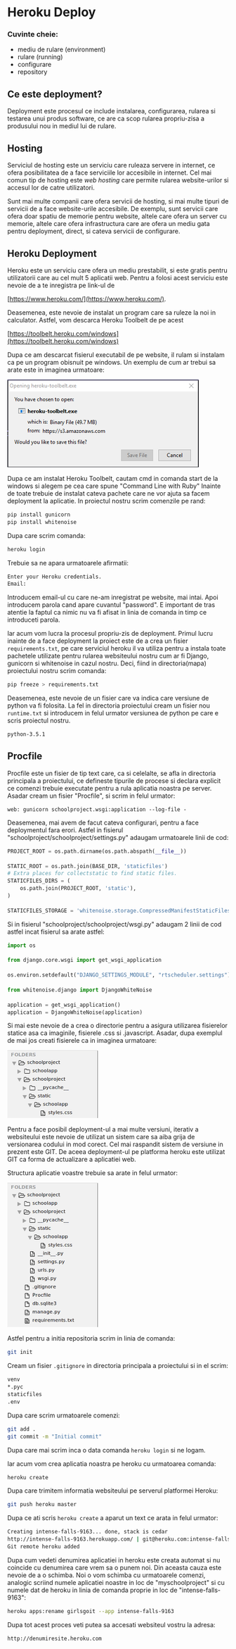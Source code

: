 # Heroku Deploy

### Cuvinte cheie:

* mediu de rulare \(environment\)
* rulare \(running\)
* configurare
* repository

## Ce este deployment?

Deployment este procesul ce include instalarea, configurarea, rularea si testarea unui produs software, ce are ca scop rularea propriu-zisa a produsului nou in mediul lui de rulare.

## Hosting

Serviciul de hosting este un serviciu care ruleaza servere in internet, ce ofera posibilitatea de a face serviciile lor accesibile in internet. Cel mai comun tip de hosting este _web hosting_ care permite rularea website-urilor si accesul lor de catre utilizatori.

Sunt mai multe companii care ofera servicii de hosting, si mai multe tipuri de servicii de a face website-urile accesibile. De exemplu, sunt servicii care ofera doar spatiu de memorie pentru website, altele care ofera un server cu memorie, altele care ofera infrastructura care are ofera un mediu gata pentru deployment, direct, si cateva servicii de configurare.

## Heroku Deployment

Heroku este un serviciu care ofera un mediu prestabilit, si este gratis pentru utilizatorii care au cel mult 5 aplicatii web. Pentru a folosi acest serviciu este nevoie de a te inregistra pe link-ul de

[https://www.heroku.com/](https://www.heroku.com/).

Deasemenea, este nevoie de instalat un program care sa ruleze la noi in calculator. Astfel, vom descarca Heroku Toolbelt de pe acest

[https://toolbelt.heroku.com/windows](https://toolbelt.heroku.com/windows)

Dupa ce am descarcat fisierul executabil de pe website, il rulam si instalam ca pe un program obisnuit pe windows. Un exemplu de cum ar trebui sa arate este in imaginea urmatoare:

![Install Heroku Toolbelt](../.gitbook/assets/install_toolbelt_heroku.png)

Dupa ce am instalat Heroku Toolbelt, cautam cmd in comanda start de la windows si alegem pe cea care spune "Command Line with Ruby" Inainte de toate trebuie de instalat cateva pachete care ne vor ajuta sa facem deployment la aplicatie. In proiectul nostru scrim comenzile pe rand:

```bash
pip install gunicorn
pip install whitenoise
```

Dupa care scrim comanda:

```bash
heroku login
```

Trebuie sa ne apara urmatoarele afirmatii:

```bash
Enter your Heroku credentials.
Email:
```

Introducem email-ul cu care ne-am inregistrat pe website, mai intai. Apoi introducem parola cand apare cuvantul "password". E important de tras atentie la faptul ca nimic nu va fi afisat in linia de comanda in timp ce introduceti parola.

Iar acum vom lucra la procesul propriu-zis de deployment. Primul lucru inainte de a face deployment la proiect este de a crea un fisier `requirements.txt`, pe care serviciul heroku il va utiliza pentru a instala toate pachetele utilizate pentru rularea websiteului nostru cum ar fi Django, gunicorn si whitenoise in cazul nostru. Deci, fiind in directoria\(mapa\) proiectului nostru scrim comanda:

```bash
pip freeze > requirements.txt
```

Deasemenea, este nevoie de un fisier care va indica care versiune de python va fi folosita. La fel in directoria proiectului cream un fisier nou `runtime.txt` si introducem in felul urmator versiunea de python pe care e scris proiectul nostru.

```bash
python-3.5.1
```

## Procfile

Procfile este un fisier de tip text care, ca si celelalte, se afla in directoria principala a proiectului, ce defineste tipurile de procese si declara explicit ce comenzi trebuie executate pentru a rula aplicatia noastra pe server. Asadar cream un fisier "Procfile", si scrim in felul urmator:

```text
web: gunicorn schoolproject.wsgi:application --log-file -
```

Deasemenea, mai avem de facut cateva configurari, pentru a face deploymentul fara erori. Astfel in fisierul "schoolproject/schoolproject/settings.py" adaugam urmatoarele linii de cod:

```python
PROJECT_ROOT = os.path.dirname(os.path.abspath(__file__))

STATIC_ROOT = os.path.join(BASE_DIR, 'staticfiles')
# Extra places for collectstatic to find static files.
STATICFILES_DIRS = (
    os.path.join(PROJECT_ROOT, 'static'),
)

STATICFILES_STORAGE = 'whitenoise.storage.CompressedManifestStaticFilesStorage'
```

Si in fisierul "schoolproject/schoolproject/wsgi.py" adaugam 2 linii de cod astfel incat fisierul sa arate astfel:

```python
import os

from django.core.wsgi import get_wsgi_application

os.environ.setdefault("DJANGO_SETTINGS_MODULE", "rtscheduler.settings")

from whitenoise.django import DjangoWhiteNoise

application = get_wsgi_application()
application = DjangoWhiteNoise(application)
```

Si mai este nevoie de a crea o directorie pentru a asigura utilizarea fisierelor statice asa ca imaginile, fisierele .css si .javascript. Asadar, dupa exemplul de mai jos creati fisierele ca in imaginea urmatoare:

![Directoriu static in directoriu principal al proiectului](../.gitbook/assets/static_creation_deploy.png)

Pentru a face posibil deployment-ul a mai multe versiuni, iterativ a websiteului este nevoie de utilizat un sistem care sa aiba grija de versionarea codului in mod corect. Cel mai raspandit sistem de versiune in prezent este GIT. De aceea deployment-ul pe platforma heroku este utilizat GIT ca forma de actualizare a aplicatiei web.

Structura aplicatie voastre trebuie sa arate in felul urmator:

![Structura aplicatiei](../.gitbook/assets/project_deploy.png)

Astfel pentru a initia repositoria scrim in linia de comanda:

```bash
git init
```

Cream un fisier `.gitignore` in directoria principala a proiectului si in el scrim:

```bash
venv
*.pyc
staticfiles
.env
```

Dupa care scrim urmatoarele comenzi:

```bash
git add .
git commit -m "Initial commit"
```

Dupa care mai scrim inca o data comanda `heroku login` si ne logam.

Iar acum vom crea aplicatia noastra pe heroku cu urmatoarea comanda:

```bash
heroku create
```

Dupa care trimitem informatia websiteului pe serverul platformei Heroku:

```bash
git push heroku master
```

Dupa ce ati scris `heroku create` a aparut un text ce arata in felul urmator:

```bash
Creating intense-falls-9163... done, stack is cedar
http://intense-falls-9163.herokuapp.com/ | git@heroku.com:intense-falls-9163.git
Git remote heroku added
```

Dupa cum vedeti denumirea aplicatiei in heroku este creata automat si nu coincide cu denumirea care vrem sa o punem noi. Din aceasta cauza este nevoie de a o schimba. Noi o vom schimba cu urmatoarele comenzi, analogic scriind numele aplicatiei noastre in loc de "myschoolproject" si cu numele dat de heroku in linia de comanda proprie in loc de "intense-falls-9163":

```bash
heroku apps:rename girlsgoit --app intense-falls-9163
```

Dupa tot acest proces veti putea sa accesati websiteul vostru la adresa:

```text
http://denumiresite.heroku.com
```

